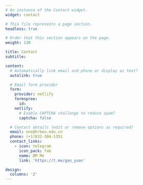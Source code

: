 ```yaml
---
# An instance of the Contact widget.
widget: contact

# This file represents a page section.
headless: true

# Order that this section appears on the page.
weight: 130

title: Contact
subtitle:

content:
  # Automatically link email and phone or display as text?
  autolink: true

  # Email form provider
  form:
    provider: netlify
    formspree:
      id:
    netlify:
      # Enable CAPTCHA challenge to reduce spam?
      captcha: false

  # Contact details (edit or remove options as required)
  email: one@hrbeu.edu.cn
  phone: (+1)832-304-1351
  contact_links:
    - icon: telegram
      icon_pack: fab
      name: DM Me
      link: 'https://t.me/gao_yuan'

design:
  columns: '2'
---
```

